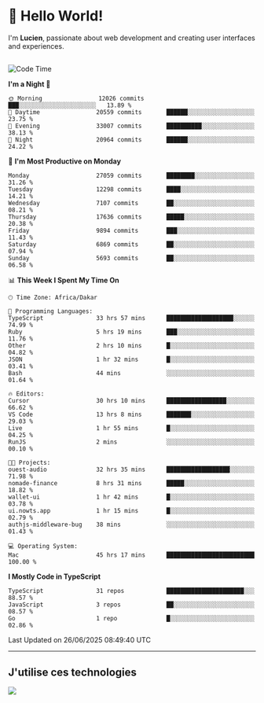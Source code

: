 # 👋 Hello World!

I'm **Lucien**, passionate about web development and creating user interfaces and experiences.

##

<!--START_SECTION:waka-->
![Code Time](http://img.shields.io/badge/Code%20Time-3%2C265%20hrs%2046%20mins-blue)

**I'm a Night 🦉** 

```text
🌞 Morning                12026 commits       ███░░░░░░░░░░░░░░░░░░░░░░   13.89 % 
🌆 Daytime                20559 commits       ██████░░░░░░░░░░░░░░░░░░░   23.75 % 
🌃 Evening                33007 commits       ██████████░░░░░░░░░░░░░░░   38.13 % 
🌙 Night                  20964 commits       ██████░░░░░░░░░░░░░░░░░░░   24.22 % 
```
📅 **I'm Most Productive on Monday** 

```text
Monday                   27059 commits       ████████░░░░░░░░░░░░░░░░░   31.26 % 
Tuesday                  12298 commits       ████░░░░░░░░░░░░░░░░░░░░░   14.21 % 
Wednesday                7107 commits        ██░░░░░░░░░░░░░░░░░░░░░░░   08.21 % 
Thursday                 17636 commits       █████░░░░░░░░░░░░░░░░░░░░   20.38 % 
Friday                   9894 commits        ███░░░░░░░░░░░░░░░░░░░░░░   11.43 % 
Saturday                 6869 commits        ██░░░░░░░░░░░░░░░░░░░░░░░   07.94 % 
Sunday                   5693 commits        ██░░░░░░░░░░░░░░░░░░░░░░░   06.58 % 
```


📊 **This Week I Spent My Time On** 

```text
🕑︎ Time Zone: Africa/Dakar

💬 Programming Languages: 
TypeScript               33 hrs 57 mins      ███████████████████░░░░░░   74.99 % 
Ruby                     5 hrs 19 mins       ███░░░░░░░░░░░░░░░░░░░░░░   11.76 % 
Other                    2 hrs 10 mins       █░░░░░░░░░░░░░░░░░░░░░░░░   04.82 % 
JSON                     1 hr 32 mins        █░░░░░░░░░░░░░░░░░░░░░░░░   03.41 % 
Bash                     44 mins             ░░░░░░░░░░░░░░░░░░░░░░░░░   01.64 % 

🔥 Editors: 
Cursor                   30 hrs 10 mins      █████████████████░░░░░░░░   66.62 % 
VS Code                  13 hrs 8 mins       ███████░░░░░░░░░░░░░░░░░░   29.03 % 
Live                     1 hr 55 mins        █░░░░░░░░░░░░░░░░░░░░░░░░   04.25 % 
RunJS                    2 mins              ░░░░░░░░░░░░░░░░░░░░░░░░░   00.10 % 

🐱‍💻 Projects: 
ouest-audio              32 hrs 35 mins      ██████████████████░░░░░░░   71.98 % 
nomade-finance           8 hrs 31 mins       █████░░░░░░░░░░░░░░░░░░░░   18.82 % 
wallet-ui                1 hr 42 mins        █░░░░░░░░░░░░░░░░░░░░░░░░   03.78 % 
ui.nowts.app             1 hr 15 mins        █░░░░░░░░░░░░░░░░░░░░░░░░   02.79 % 
authjs-middleware-bug    38 mins             ░░░░░░░░░░░░░░░░░░░░░░░░░   01.43 % 

💻 Operating System: 
Mac                      45 hrs 17 mins      █████████████████████████   100.00 % 
```

**I Mostly Code in TypeScript** 

```text
TypeScript               31 repos            ██████████████████████░░░   88.57 % 
JavaScript               3 repos             ██░░░░░░░░░░░░░░░░░░░░░░░   08.57 % 
Go                       1 repo              █░░░░░░░░░░░░░░░░░░░░░░░░   02.86 % 
```




 Last Updated on 26/06/2025 08:49:40 UTC
<!--END_SECTION:waka-->
---

## J'utilise ces technologies

<p align="left">
  <a href="https://skillicons.dev">
    <img src="https://skillicons.dev/icons?i=ts,js,go,ruby,css,scss,tailwind,react,vite,nextjs,docker,figma,ableton" />
  </a>
</p>

